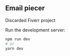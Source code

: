
## Email piecer

Discarded Fiverr project 

Run the development server:

```bash
npm run dev
# or
yarn dev
```
